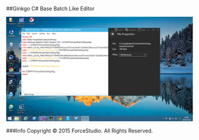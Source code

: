 ##Ginkgo
C# Base Batch Like Editor

![Image](Images/UI.png)

###Info
Copyright &copy; 2015 ForceStudio. All Rights Reserved.
